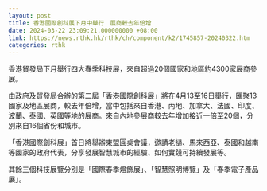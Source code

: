 ```yaml
---
layout: post
title: 香港國際創科展下月中舉行　展商較去年倍增
date: 2024-03-22 23:09:21.000000000 +08:00
link: https://news.rthk.hk/rthk/ch/component/k2/1745857-20240322.htm
categories: rthk
---
```


香港貿發局下月舉行四大春季科技展，來自超過20個國家和地區約4300家展商參展。

由政府及貿發局合辦的第二屆「香港國際創科展」將在4月13至16日舉行，匯聚13國家及地區展商，較去年倍增，當中包括來自香港、內地、加拿大、法國、印度、波蘭、泰國、英國等地的展商。來自內地參展商較去年增加接近一倍至20個，分別來自16個省份和城市。

「香港國際創科展」首日將舉辦東盟圓桌會議，邀請老撾、馬來西亞、泰國和越南等國家的政府代表，分享發展智慧城市的經驗、如何實踐可持續發展等。

其餘三個科技展覽分別是「國際春季燈飾展」、「智慧照明博覽」及「春季電子產品展」。
